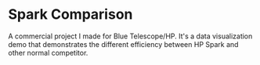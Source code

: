 # Spark Comparison
A commercial project I made for Blue Telescope/HP. It's a data visualization demo that demonstrates the different efficiency between HP Spark and other normal competitor.
